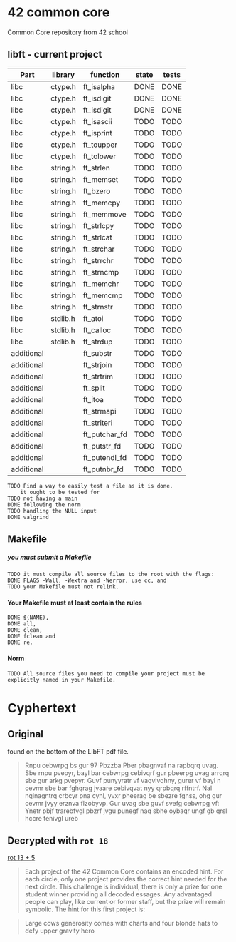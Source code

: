 # 42 common core
Common Core repository from 42 school

## libft - current project

|Part      |library  | function    | state | tests|
|----------|---------|-------------|-------|------|
|libc      |ctype.h  |ft_isalpha   | DONE  | DONE |
|libc      |ctype.h  |ft_isdigit   | DONE  | DONE |
|libc      |ctype.h  |ft_isdigit   | DONE  | DONE |
|libc      |ctype.h  |ft_isascii   | TODO  | TODO |
|libc      |ctype.h  |ft_isprint   | TODO  | TODO |
|libc      |ctype.h  |ft_toupper   | TODO  | TODO |
|libc      |ctype.h  |ft_tolower   | TODO  | TODO |
|libc      |string.h |ft_strlen    | TODO  | TODO |
|libc      |string.h |ft_memset    | TODO  | TODO |
|libc      |string.h |ft_bzero     | TODO  | TODO |
|libc      |string.h |ft_memcpy    | TODO  | TODO |
|libc      |string.h |ft_memmove   | TODO  | TODO |
|libc      |string.h |ft_strlcpy   | TODO  | TODO |
|libc      |string.h |ft_strlcat   | TODO  | TODO |
|libc      |string.h |ft_strchar   | TODO  | TODO |
|libc      |string.h |ft_strrchr   | TODO  | TODO |
|libc      |string.h |ft_strncmp   | TODO  | TODO |
|libc      |string.h |ft_memchr    | TODO  | TODO |
|libc      |string.h |ft_memcmp    | TODO  | TODO |
|libc      |string.h |ft_strnstr   | TODO  | TODO |
|libc      |stdlib.h |ft_atoi      | TODO  | TODO |
|libc      |stdlib.h |ft_calloc    | TODO  | TODO |
|libc      |stdlib.h |ft_strdup    | TODO  | TODO |
|additional|         |ft_substr    | TODO  | TODO |
|additional|         |ft_strjoin   | TODO  | TODO |
|additional|         |ft_strtrim   | TODO  | TODO |
|additional|         |ft_split     | TODO  | TODO |
|additional|         |ft_itoa      | TODO  | TODO |
|additional|         |ft_strmapi   | TODO  | TODO |
|additional|         |ft_striteri  | TODO  | TODO |
|additional|         |ft_putchar_fd| TODO  | TODO |
|additional|         |ft_putstr_fd | TODO  | TODO |
|additional|         |ft_putendl_fd| TODO  | TODO |
|additional|         |ft_putnbr_fd | TODO  | TODO |

	TODO Find a way to easily test a file as it is done.
		it ought to be tested for 
	TODO not having a main
	DONE following the norm
	TODO handling the NULL input
	DONE valgrind

## Makefile

##### you must submit a Makefile
	TODO it must compile all source files to the root with the flags:
	DONE FLAGS -Wall, -Wextra and -Werror, use cc, and
	TODO your Makefile must not relink.

#### Your Makefile must at least contain the rules
	DONE $(NAME),
	DONE all,
	DONE clean,
	DONE fclean and
	DONE re.

#### Norm
	TODO All source files you need to compile your project must be explicitly named in your Makefile.


# Cyphertext

## Original
found on the bottom of the LibFT pdf file.
>Rnpu cebwrpg bs gur 97 Pbzzba Pber pbagnvaf na rapbqrq uvag. Sbe rnpu pvepyr, bayl bar cebwrpg cebivqrf gur pbeerpg uvag arrqrq sbe gur arkg pvepyr. Guvf punyyratr vf vaqvivqhny, gurer vf bayl n cevmr sbe bar fghqrag jvaare cebivqvat nyy qrpbqrq rffntrf. Nal nqinagntrq crbcyr pna cynl, yvxr pheerag be sbezre fgnss, ohg gur cevmr jvyy erznva flzobyvp. Gur uvag sbe guvf svefg cebwrpg vf:
Ynetr pbjf trarebfvgl pbzrf jvgu punegf naq sbhe oybaqr ungf gb qrsl hccre tenivgl ureb

## Decrypted with `rot 18`

[rot 13 + 5](https://en.wikipedia.org/wiki/ROT13)

>Each project of the 42 Common Core contains an encoded hint. For each circle, only one project provides the correct hint needed for the next circle. This challenge is individual, there is only a prize for one student winner providing all decoded essages. Any advantaged people can play, like current or former staff, but the prize will remain symbolic. The hint for this first project is:

>Large cows generosity comes with charts and four blonde hats to defy upper gravity hero
